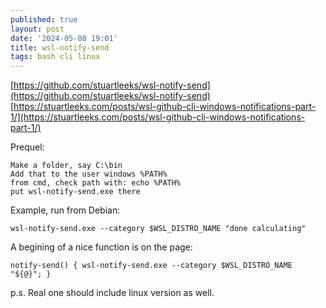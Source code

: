 ```yaml
---
published: true
layout: post
date: '2024-05-08 19:01'
title: wsl-notify-send
tags: bash cli linux 
---
```

[https://github.com/stuartleeks/wsl-notify-send](https://github.com/stuartleeks/wsl-notify-send)  
[https://stuartleeks.com/posts/wsl-github-cli-windows-notifications-part-1/](https://stuartleeks.com/posts/wsl-github-cli-windows-notifications-part-1/)   

Prequel:

    Make a folder, say C:\bin
    Add that to the user windows %PATH%
    from cmd, check path with: echo %PATH%
    put wsl-notify-send.exe there

Example, run from Debian:

    wsl-notify-send.exe --category $WSL_DISTRO_NAME "done calculating"

A begining of a nice function is on the page:

    notify-send() { wsl-notify-send.exe --category $WSL_DISTRO_NAME "${@}"; }

p.s. Real one should include linux version as well.

